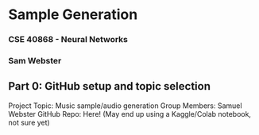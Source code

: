 # Sample Generation
### CSE 40868 - Neural Networks
### Sam Webster

## Part 0: GitHub setup and topic selection
Project Topic: Music sample/audio generation
Group Members: Samuel Webster
GitHub Repo: Here! (May end up using a Kaggle/Colab notebook, not sure yet)
